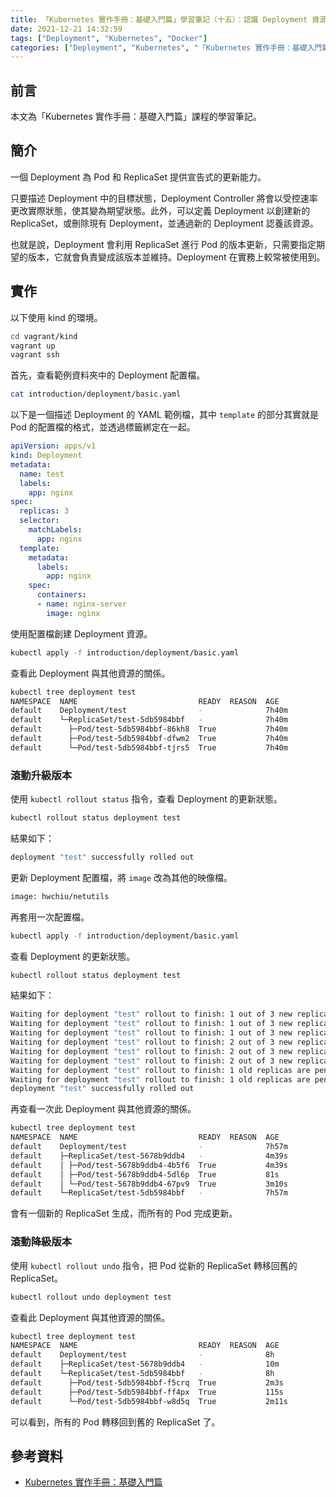 ```yaml
---
title: 「Kubernetes 實作手冊：基礎入門篇」學習筆記（十五）：認識 Deployment 資源
date: 2021-12-21 14:32:59
tags: ["Deployment", "Kubernetes", "Docker"]
categories: ["Deployment", "Kubernetes", "「Kubernetes 實作手冊：基礎入門篇」Study Notes"]
---
```


## 前言

本文為「Kubernetes 實作手冊：基礎入門篇」課程的學習筆記。

## 簡介

一個 Deployment 為 Pod 和 ReplicaSet 提供宣告式的更新能力。

只要描述 Deployment 中的目標狀態，Deployment Controller 將會以受控速率更改實際狀態，使其變為期望狀態。此外，可以定義 Deployment 以創建新的 ReplicaSet，或刪除現有 Deployment，並通過新的 Deployment 認養該資源。

也就是說，Deployment 會利用 ReplicaSet 進行 Pod 的版本更新，只需要指定期望的版本，它就會負責變成該版本並維持。Deployment 在實務上較常被使用到。

## 實作

以下使用 kind 的環境。

```bash
cd vagrant/kind
vagrant up
vagrant ssh
```

首先，查看範例資料夾中的 Deployment 配置檔。

```bash
cat introduction/deployment/basic.yaml
```

以下是一個描述 Deployment 的 YAML 範例檔，其中 `template` 的部分其實就是 Pod 的配置檔的格式，並透過標籤綁定在一起。

```yaml
apiVersion: apps/v1
kind: Deployment
metadata:
  name: test
  labels:
    app: nginx
spec:
  replicas: 3
  selector:
    matchLabels:
      app: nginx
  template:
    metadata:
      labels:
        app: nginx
    spec:
      containers:
      - name: nginx-server
        image: nginx
```

使用配置檔創建 Deployment 資源。

```bash
kubectl apply -f introduction/deployment/basic.yaml
```

查看此 Deployment 與其他資源的關係。

```bash
kubectl tree deployment test
NAMESPACE  NAME                           READY  REASON  AGE
default    Deployment/test                -              7h40m
default    └─ReplicaSet/test-5db5984bbf   -              7h40m
default      ├─Pod/test-5db5984bbf-86kh8  True           7h40m
default      ├─Pod/test-5db5984bbf-dfwm2  True           7h40m
default      └─Pod/test-5db5984bbf-tjrs5  True           7h40m
```

### 滾動升級版本

使用 `kubectl rollout status` 指令，查看 Deployment 的更新狀態。

```bash
kubectl rollout status deployment test
```

結果如下：

```bash
deployment "test" successfully rolled out
```

更新 Deployment 配置檔，將 `image` 改為其他的映像檔。

```bash
image: hwchiu/netutils
```

再套用一次配置檔。

```bash
kubectl apply -f introduction/deployment/basic.yaml
```

查看 Deployment 的更新狀態。

```bash
kubectl rollout status deployment test
```

結果如下：

```bash
Waiting for deployment "test" rollout to finish: 1 out of 3 new replicas have been updated...
Waiting for deployment "test" rollout to finish: 1 out of 3 new replicas have been updated...
Waiting for deployment "test" rollout to finish: 1 out of 3 new replicas have been updated...
Waiting for deployment "test" rollout to finish: 2 out of 3 new replicas have been updated...
Waiting for deployment "test" rollout to finish: 2 out of 3 new replicas have been updated...
Waiting for deployment "test" rollout to finish: 2 out of 3 new replicas have been updated...
Waiting for deployment "test" rollout to finish: 1 old replicas are pending termination...
Waiting for deployment "test" rollout to finish: 1 old replicas are pending termination...
deployment "test" successfully rolled out
```

再查看一次此 Deployment 與其他資源的關係。

```bash
kubectl tree deployment test
NAMESPACE  NAME                           READY  REASON  AGE
default    Deployment/test                -              7h57m
default    ├─ReplicaSet/test-5678b9ddb4   -              4m39s
default    │ ├─Pod/test-5678b9ddb4-4b5f6  True           4m39s
default    │ ├─Pod/test-5678b9ddb4-5dl6p  True           81s
default    │ └─Pod/test-5678b9ddb4-67pv9  True           3m10s
default    └─ReplicaSet/test-5db5984bbf   -              7h57m
```

會有一個新的 ReplicaSet 生成，而所有的 Pod 完成更新。

### 滾動降級版本

使用 `kubectl rollout undo` 指令，把 Pod 從新的 ReplicaSet 轉移回舊的 ReplicaSet。

```bash
kubectl rollout undo deployment test
```

查看此 Deployment 與其他資源的關係。

```bash
kubectl tree deployment test
NAMESPACE  NAME                           READY  REASON  AGE
default    Deployment/test                -              8h
default    ├─ReplicaSet/test-5678b9ddb4   -              10m
default    └─ReplicaSet/test-5db5984bbf   -              8h
default      ├─Pod/test-5db5984bbf-f5crq  True           2m3s
default      ├─Pod/test-5db5984bbf-ff4px  True           115s
default      └─Pod/test-5db5984bbf-w8d5q  True           2m11s
```

可以看到，所有的 Pod 轉移回到舊的 ReplicaSet 了。

## 參考資料

- [Kubernetes 實作手冊：基礎入門篇](https://hiskio.com/courses/349/about)
